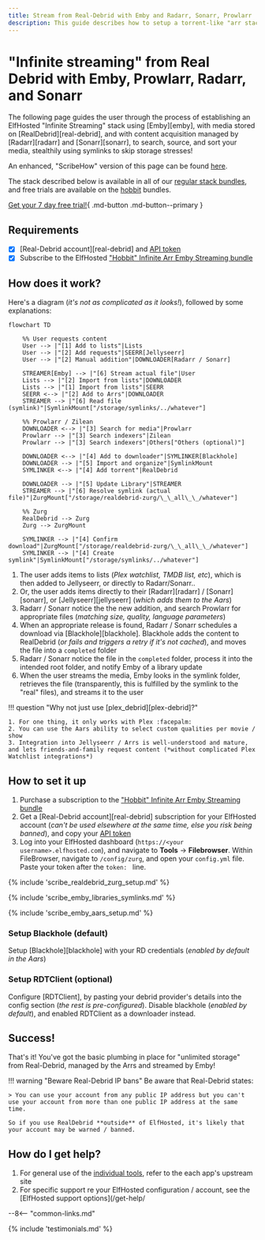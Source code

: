 ```yaml
---
title: Stream from Real-Debrid with Emby and Radarr, Sonarr, Prowlarr
description: This guide describes how to setup a torrent-like "arr stack", to achieve "stremio-like", streaming your media from Real-Debrid using Emby, without having to store it locally or even touch a torrent client or a VPN!
---
```

# "Infinite streaming" from Real Debrid with Emby, Prowlarr, Radarr, and Sonarr

The following page guides the user through the process of establishing an ElfHosted "Infinite Streaming" stack using [Emby][emby], with media stored on [RealDebrid][real-debrid], and with content acquisition managed by [Radarr][radarr] and [Sonarr][sonarr], to search, source, and sort your media, stealthily using symlinks to skip storage stresses!

An enhanced, "ScribeHow" version of this page can be found [here](https://fnky.nz/elfguide-emby-realdebrid-aars).

The stack described below is available in all of our [regular stack bundles](https://store.elfhosted.com/product-category/streaming-bundles/), and free trials are available on the [hobbit](https://store.elfhosted.com/product/hobbit-emby-realdebrid-aars/) bundles.

[Get your 7 day free trial!](https://store.elfhosted.com/product/hobbit-emby-realdebrid-aars/){ .md-button .md-button--primary }

## Requirements

* [x] [Real-Debrid account][real-debrid] and [API token](https://real-debrid.com/apitoken)
* [x] Subscribe to the ElfHosted ["Hobbit" Infinite Arr Emby Streaming bundle](https://store.elfhosted.com/product/hobbit-emby-arrs-real-debrid-infinite-streaming-bundle)

## How does it work?

Here's a diagram (*it's not as complicated as it looks!*), followed by some explanations:

```mermaid
flowchart TD

    %% User requests content
    User --> |"[1] Add to lists"|Lists
    User --> |"[2] Add requests"|SEERR[Jellyseerr]
    User --> |"[2] Manual addition"|DOWNLOADER[Radarr / Sonarr]
    
    STREAMER[Emby] --> |"[6] Stream actual file"|User
    Lists --> |"[2] Import from lists"|DOWNLOADER
    Lists --> |"[1] Import from lists"|SEERR
    SEERR <--> |"[2] Add to Arrs"|DOWNLOADER
    STREAMER --> |"[6] Read file (symlink)"|SymlinkMount["/storage/symlinks/../whatever"]

    %% Prowlarr / Zilean
    DOWNLOADER <--> |"[3] Search for media"|Prowlarr
    Prowlarr --> |"[3] Search indexers"|Zilean
    Prowlarr --> |"[3] Search indexers"|Others["Others (optional)"]

    DOWNLOADER <--> |"[4] Add to downloader"|SYMLINKER[Blackhole]
    DOWNLOADER --> |"[5] Import and organize"|SymlinkMount
    SYMLINKER <--> |"[4] Add torrent"|RealDebrid

    DOWNLOADER --> |"[5] Update Library"|STREAMER
    STREAMER --> |"[6] Resolve symlink (actual file)"|ZurgMount["/storage/realdebrid-zurg/\_\_all\_\_/whatever"]

    %% Zurg
    RealDebrid --> Zurg
    Zurg --> ZurgMount

    SYMLINKER --> |"[4] Confirm download"|ZurgMount["/storage/realdebrid-zurg/\_\_all\_\_/whatever"]
    SYMLINKER --> |"[4] Create symlink"|SymlinkMount["/storage/symlinks/../whatever"]

```

1. The user adds items to lists (*Plex watchlist, TMDB list, etc*), which is then added to Jellyseerr, or directly to Radarr/Sonarr..
2. Or, the user adds items directly to their [Radarr][radarr] / [Sonarr][sonarr], or [Jellyseerr][jellyseerr] (*which adds them to the Aars*)
3. Radarr / Sonarr notice the the new addition, and search Prowlarr for appropriate files (*matching size, quality, language parameters*)
4. When an appropriate release is found, Radarr / Sonarr schedules a download via [Blackhole][blackhole]. Blackhole adds the content to RealDebrid (*or fails and triggers a retry if it's not cached*), and moves the file into a `completed` folder
5. Radarr / Sonarr notice the file in the `completed` folder, process it into the intended root folder, and notify Emby of a library update
6. When the user streams the media, Emby looks in the symlink folder, retrieves the file (transparently, this is fulfilled by the symlink to the "real" files), and streams it to the user

!!! question "Why not just use [plex_debrid][plex-debrid]?"

    1. For one thing, it only works with Plex :facepalm:
    2. You can use the Aars ability to select custom qualities per movie / show
    3. Integration into Jellyseerr / Arrs is well-understood and mature, and lets friends-and-family request content (*without complicated Plex Watchlist integrations*)

## How to set it up

1. Purchase a subscription to the ["Hobbit" Infinite Arr Emby Streaming bundle](https://store.elfhosted.com/product/hobbit-emby-arrs-real-debrid-infinite-streaming-bundle)
2. Get a [Real-Debrid account][real-debrid] subscription for your ElfHosted account (*can't be used elsewhere at the same time, else you risk being banned*), and copy your [API token](https://real-debrid.com/apitoken)
3. Log into your ElfHosted dashboard (`https://<your username>.elfhosted.com`), and navigate to **Tools** -> **Filebrowser**. Within FileBrowser, navigate to `/config/zurg`, and open your `config.yml` file. Paste your token after the `token: ` line.

{% include 'scribe_realdebrid_zurg_setup.md' %}

{% include 'scribe_emby_libraries_symlinks.md' %}

{% include 'scribe_emby_aars_setup.md' %}

### Setup Blackhole (default)

Setup [Blackhole][blackhole] with your RD credentials (*enabled by default in the Aars*)

### Setup RDTClient (optional)

Configure [RDTClient], by pasting your debrid provider's details into the config section (*the rest is pre-configured*). Disable blackhole (*enabled by default*), and enabled RDTClient as a downloader instead.

## Success!

That's it! You've got the basic plumbing in place for "unlimited storage" from Real-Debrid, managed by the Arrs and streamed by Emby!

!!! warning "Beware Real-Debrid IP bans"
    Be aware that Real-Debrid states:
    
    > You can use your account from any public IP address but you can't use your account from more than one public IP address at the same time.

    So if you use RealDebrid **outside** of ElfHosted, it's likely that your account may be warned / banned.
    
## How do I get help?

1. For general use of the [individual tools](/apps/), refer to the each app's upstream site
2. For specific support re your ElfHosted configuration / account, see the [ElfHosted support options](/get-help/

--8<-- "common-links.md"

{% include 'testimonials.md' %}